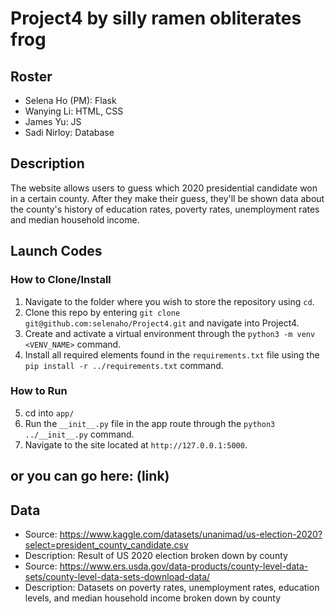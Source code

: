 # Project4 by silly ramen obliterates frog
## Roster
* Selena Ho (PM): Flask
* Wanying Li: HTML, CSS
* James Yu: JS
* Sadi Nirloy: Database
## Description
The website allows users to guess which 2020 presidential candidate won in a certain county. After they make their guess, they'll be shown data about the county's history of education rates, poverty rates, unemployment rates and median household income.
## Launch Codes
### How to Clone/Install
1) Navigate to the folder where you wish to store the repository using `cd`. 
2) Clone this repo by entering `git clone git@github.com:selenaho/Project4.git` and navigate into Project4. 
3) Create and activate a virtual environment through the `python3 -m venv <VENV_NAME>` command. 
4) Install all required elements found in the `requirements.txt` file using the `pip install -r ../requirements.txt` command.  

### How to Run
5) cd into `app/` 
6) Run the `__init__.py` file in the app route through the `python3 ../__init__.py` command. 
6) Navigate to the site located at `http://127.0.0.1:5000`. 

## or you can go here: (link)

## Data
* Source: https://www.kaggle.com/datasets/unanimad/us-election-2020?select=president_county_candidate.csv 
* Description: Result of US 2020 election broken down by county
* Source: https://www.ers.usda.gov/data-products/county-level-data-sets/county-level-data-sets-download-data/ 
* Description: Datasets on poverty rates, unemployment rates, education levels, and median household income broken down by county

